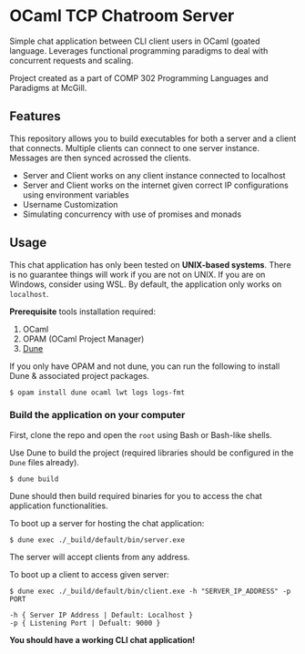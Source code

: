# OCaml TCP Chatroom Server 

Simple chat application between CLI client users in OCaml (goated language. Leverages functional programming
paradigms to deal with concurrent requests and scaling.

Project created as a part of COMP 302 Programming Languages and Paradigms at McGill.

## Features

This repository allows you to build executables for both a server and a client that connects. Multiple clients can connect to one server instance.
Messages are then synced acrossed the clients.

- Server and Client works on any client instance connected to localhost
- Server and Client works on the internet given correct IP configurations using environment variables
- Username Customization
- Simulating concurrency with use of promises and monads

## Usage

This chat application has only been tested on **UNIX-based systems**. There is no guarantee things will work if you are not on UNIX.
If you are on Windows, consider using WSL. By default, the application only works on `localhost`.

**Prerequisite** tools installation required:

1. OCaml
2. OPAM (OCaml Project Manager)
3. [Dune](https://dune.build/install)

If you only have OPAM and not dune, you can run the following to install Dune & associated project packages.

```
$ opam install dune ocaml lwt logs logs-fmt
```

### Build the application on your computer

First, clone the repo and open the `root` using Bash or Bash-like shells.

Use Dune to build the project (required libraries should be configured in the `Dune` files already).

```
$ dune build
```

Dune should then build required binaries for you to access the chat application functionalities.

To boot up a server for hosting the chat application:

```
$ dune exec ./_build/default/bin/server.exe
```

The server will accept clients from any address.

To boot up a client to access given server:

```
$ dune exec ./_build/default/bin/client.exe -h "SERVER_IP_ADDRESS" -p PORT

-h { Server IP Address | Default: Localhost }
-p { Listening Port | Defualt: 9000 }
```

**You should have a working CLI chat application!**
